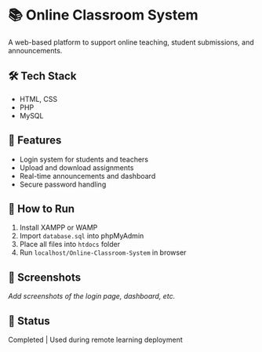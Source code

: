 # 📚 Online Classroom System

A web-based platform to support online teaching, student submissions, and announcements.

## 🛠️ Tech Stack
- HTML, CSS
- PHP
- MySQL

## 🎯 Features
- Login system for students and teachers
- Upload and download assignments
- Real-time announcements and dashboard
- Secure password handling

## 🚀 How to Run
1. Install XAMPP or WAMP
2. Import `database.sql` into phpMyAdmin
3. Place all files into `htdocs` folder
4. Run `localhost/Online-Classroom-System` in browser

## 📸 Screenshots
*Add screenshots of the login page, dashboard, etc.*

## 📌 Status
Completed | Used during remote learning deployment
